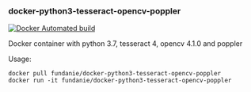 ### docker-python3-tesseract-opencv-poppler


[![Docker Automated build](https://img.shields.io/docker/atomated/jjanzic/docker-python3-opencv.svg)](https://hub.docker.com/r/fundanie/docker-python3-tesseract-opencv-poppler)

Docker container with python 3.7, tesseract 4, opencv 4.1.0 and poppler

Usage:

    docker pull fundanie/docker-python3-tesseract-opencv-poppler
    docker run -it fundanie/docker-python3-tesseract-opencv-poppler

